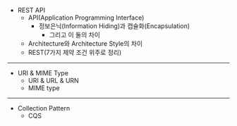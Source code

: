 - REST API
	- API(Application Programming Interface)
		- 정보은닉(Information Hiding)과 캡슐화(Encapsulation)
			- 그리고 이 둘의 차이
	- Architecture와 Architecture Style의 차이
	- REST(7가지 제약 조건 위주로 정리)
---
- URI & MIME Type
	- URI & URL & URN
	- MIME type
---

- Collection Pattern
	- CQS
